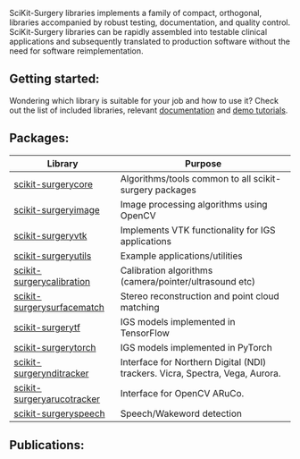 
<!--
## What is SciKit-Surgery libraries:


## Introduction:
-->


SciKit-Surgery libraries implements a family of compact, orthogonal, libraries accompanied by robust testing, documentation, and quality control. SciKit-Surgery libraries can be rapidly assembled into testable clinical applications and subsequently translated to production software without the need for software reimplementation.

## Getting started:

Wondering which library is suitable for your job and how to use it? Check out the list of included libraries, relevant [documentation](https://scikit-surgery.readthedocs.io/en/latest/) and [demo tutorials](https://scikit-surgery.readthedocs.io/en/latest/#tutorials).


## Packages:

| Library                                                                         | Purpose                                                                      |
|---------------------------------------------------------------------------------|------------------------------------------------------------------------------|
| [scikit-surgerycore](https://github.com/UCL/scikit-surgerycore)                 | Algorithms/tools common to all scikit-surgery packages                       |
| [scikit-surgeryimage](https://github.com/UCL/scikit-surgeryimage)               | Image processing algorithms using OpenCV                                     |
| [scikit-surgeryvtk](https://github.com/UCL/scikit-surgeryvtk)                   | Implements VTK functionality for IGS applications                            |
| [scikit-surgeryutils](https://github.com/UCL/scikit-surgeryutils)               | Example applications/utilities                                               |
| [scikit-surgerycalibration](https://github.com/UCL/scikit-surgerycalibration)   | Calibration algorithms (camera/pointer/ultrasound etc)                       |
| [scikit-surgerysurfacematch](https://github.com/UCL/scikit-surgerysurfacematch) | Stereo reconstruction and point cloud matching                               |
| [scikit-surgerytf](https://github.com/UCL/scikit-surgerytf)                     | IGS models implemented in TensorFlow                                         |
| [scikit-surgerytorch](https://github.com/UCL/scikit-surgerytorch)               | IGS models implemented in PyTorch                                            |
| [scikit-surgerynditracker](https://github.com/UCL/scikit-surgerynditracker)     | Interface for Northern Digital (NDI) trackers. Vicra, Spectra, Vega, Aurora. |
| [scikit-surgeryarucotracker](https://github.com/UCL/scikit-surgeryarucotracker) | Interface for OpenCV ARuCo.                                                  |
| [scikit-surgeryspeech](https://github.com/UCL/scikit-surgeryspeech)             | Speech/Wakeword detection                                                    |




## Publications:


<!--
You can use the [editor on GitHub](https://github.com/mianasbat/ghpages/edit/main/README.md) to maintain and preview the content for your website in Markdown files.

Whenever you commit to this repository, GitHub Pages will run [Jekyll](https://jekyllrb.com/) to rebuild the pages in your site, from the content in your Markdown files.

### Markdown

Markdown is a lightweight and easy-to-use syntax for styling your writing. It includes conventions for

```markdown
Syntax highlighted code block

# Header 1
## Header 2
### Header 3

- Bulleted
- List

1. Numbered
2. List

**Bold** and _Italic_ and `Code` text

[Link](url) and ![Image](src)
```

For more details see [GitHub Flavored Markdown](https://guides.github.com/features/mastering-markdown/).

### Jekyll Themes

Your Pages site will use the layout and styles from the Jekyll theme you have selected in your [repository settings](https://github.com/mianasbat/ghpages/settings). The name of this theme is saved in the Jekyll `_config.yml` configuration file.

### Support or Contact

Having trouble with Pages? Check out our [documentation](https://docs.github.com/categories/github-pages-basics/) or [contact support](https://github.com/contact) and we’ll help you sort it out.

-->
